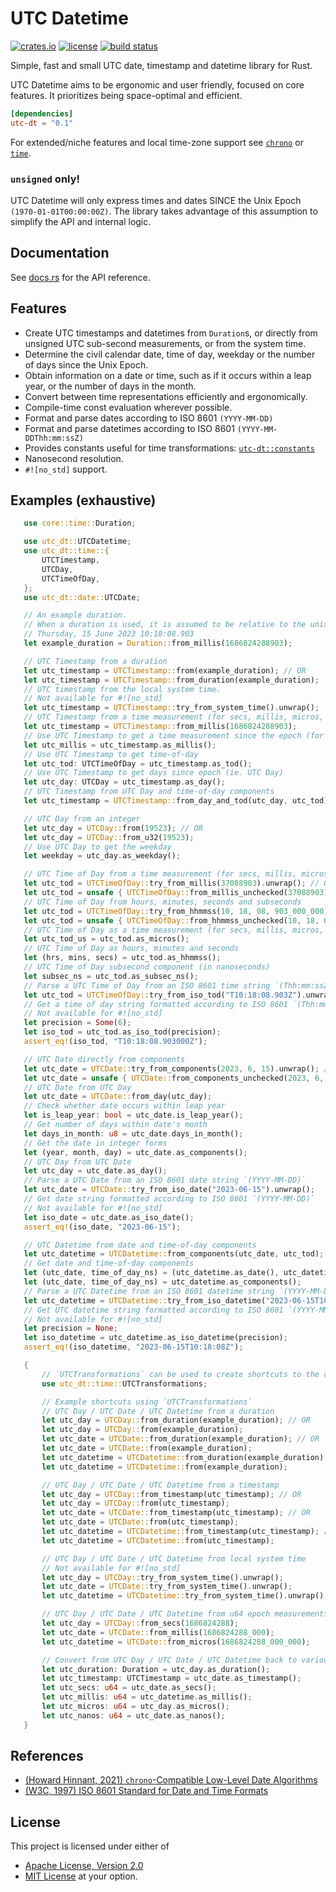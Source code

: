 # UTC Datetime

[![crates.io](https://img.shields.io/crates/v/utc-dt?style=flat-square&logo=rust)](https://crates.io/crates/utc-dt)
[![license](https://img.shields.io/badge/license-Apache--2.0_OR_MIT-blue?style=flat-square)](#license)
[![build status](https://img.shields.io/github/actions/workflow/status/uniciant/utc-datetime/ci.yml?branch=main&style=flat-square&logo=github)](https://github.com/uniciant/utc-datetime/actions)

Simple, fast and small UTC date, timestamp and datetime library for Rust.

UTC Datetime aims to be ergonomic and user friendly, focused on core features.
It prioritizes being space-optimal and efficient.

```toml
[dependencies]
utc-dt = "0.1"
```
For extended/niche features and local time-zone support see [`chrono`](https://github.com/chronotope/chrono) or [`time`](https://github.com/time-rs/time).

### `unsigned` only!
UTC Datetime will only express times and dates SINCE the Unix Epoch `(1970-01-01T00:00:00Z)`.
The library takes advantage of this assumption to simplify the API and internal logic.

## Documentation
See [docs.rs](https://docs.rs/utc-dt) for the API reference.

## Features
- Create UTC timestamps and datetimes from `Duration`s, or directly from unsigned UTC sub-second measurements, or from the system time.
- Determine the civil calendar date, time of day, weekday or the number of days since the Unix Epoch.
- Obtain information on a date or time, such as if it occurs within a leap year, or the number of days in the month.
- Convert between time representations efficiently and ergonomically.
- Compile-time const evaluation wherever possible.
- Format and parse dates according to ISO 8601 `(YYYY-MM-DD)`
- Format and parse datetimes according to ISO 8601 `(YYYY-MM-DDThh:mm:ssZ)`
- Provides constants useful for time transformations: [`utc-dt::constants`](https://docs.rs/utc-dt/latest/utc_dt/constants/index.html)
- Nanosecond resolution.
- `#![no_std]` support.

## Examples (exhaustive)
 ```rust
    use core::time::Duration;

    use utc_dt::UTCDatetime;
    use utc_dt::time::{
        UTCTimestamp,
        UTCDay,
        UTCTimeOfDay,
    };
    use utc_dt::date::UTCDate;

    // An example duration.
    // When a duration is used, it is assumed to be relative to the unix epoch.
    // Thursday, 15 June 2023 10:18:08.903
    let example_duration = Duration::from_millis(1686824288903);

    // UTC Timestamp from a duration
    let utc_timestamp = UTCTimestamp::from(example_duration); // OR
    let utc_timestamp = UTCTimestamp::from_duration(example_duration);
    // UTC timestamp from the local system time.
    // Not available for #![no_std]
    let utc_timestamp = UTCTimestamp::try_from_system_time().unwrap();
    // UTC Timestamp from a time measurement (for secs, millis, micros, nanos)
    let utc_timestamp = UTCTimestamp::from_millis(1686824288903);
    // Use UTC Timestamp to get a time measurement since the epoch (for secs, millis, micros, nanos)
    let utc_millis = utc_timestamp.as_millis();
    // Use UTC Timestamp to get time-of-day
    let utc_tod: UTCTimeOfDay = utc_timestamp.as_tod();
    // Use UTC Timestamp to get days since epoch (ie. UTC Day)
    let utc_day: UTCDay = utc_timestamp.as_day();
    // UTC Timestamp from UTC Day and time-of-day components
    let utc_timestamp = UTCTimestamp::from_day_and_tod(utc_day, utc_tod);

    // UTC Day from an integer
    let utc_day = UTCDay::from(19523); // OR
    let utc_day = UTCDay::from_u32(19523);
    // Use UTC Day to get the weekday
    let weekday = utc_day.as_weekday();

    // UTC Time of Day from a time measurement (for secs, millis, micros, nanos)
    let utc_tod = UTCTimeOfDay::try_from_millis(37088903).unwrap(); // OR
    let utc_tod = unsafe { UTCTimeOfDay::from_millis_unchecked(37088903) };
    // UTC Time of Day from hours, minutes, seconds and subseconds
    let utc_tod = UTCTimeOfDay::try_from_hhmmss(10, 18, 08, 903_000_000).unwrap(); // OR
    let utc_tod = unsafe { UTCTimeOfDay::from_hhmmss_unchecked(10, 18, 08, 903_000_000) };
    // UTC Time of Day as a time measurement (for secs, millis, micros, nanos)
    let utc_tod_us = utc_tod.as_micros();
    // UTC Time of Day as hours, minutes and seconds
    let (hrs, mins, secs) = utc_tod.as_hhmmss();
    // UTC Time of Day subsecond component (in nanoseconds)
    let subsec_ns = utc_tod.as_subsec_ns();
    // Parse a UTC Time of Day from an ISO 8601 time string `(Thh:mm:ssZ)`
    let utc_tod = UTCTimeOfDay::try_from_iso_tod("T10:18:08.903Z").unwrap();
    // Get a time of day string formatted according to ISO 8601 `(Thh:mm:ssZ)`
    // Not available for #![no_std]
    let precision = Some(6);
    let iso_tod = utc_tod.as_iso_tod(precision);
    assert_eq!(iso_tod, "T10:18:08.903000Z");

    // UTC Date directly from components
    let utc_date = UTCDate::try_from_components(2023, 6, 15).unwrap(); // OR
    let utc_date = unsafe { UTCDate::from_components_unchecked(2023, 6, 15) };
    // UTC Date from UTC Day
    let utc_date = UTCDate::from_day(utc_day);
    // Check whether date occurs within leap year
    let is_leap_year: bool = utc_date.is_leap_year();
    // Get number of days within date's month
    let days_in_month: u8 = utc_date.days_in_month();
    // Get the date in integer forms
    let (year, month, day) = utc_date.as_components();
    // UTC Day from UTC Date
    let utc_day = utc_date.as_day();
    // Parse a UTC Date from an ISO 8601 date string `(YYYY-MM-DD)`
    let utc_date = UTCDate::try_from_iso_date("2023-06-15").unwrap();
    // Get date string formatted according to ISO 8601 `(YYYY-MM-DD)`
    // Not available for #![no_std]
    let iso_date = utc_date.as_iso_date();
    assert_eq!(iso_date, "2023-06-15");

    // UTC Datetime from date and time-of-day components
    let utc_datetime = UTCDatetime::from_components(utc_date, utc_tod);
    // Get date and time-of-day components
    let (utc_date, time_of_day_ns) = (utc_datetime.as_date(), utc_datetime.as_tod()); // OR
    let (utc_date, time_of_day_ns) = utc_datetime.as_components();
    // Parse a UTC Datetime from an ISO 8601 datetime string `(YYYY-MM-DDThh:mm:ssZ)`
    let utc_datetime = UTCDatetime::try_from_iso_datetime("2023-06-15T10:18:08.903Z").unwrap();
    // Get UTC datetime string formatted according to ISO 8601 `(YYYY-MM-DDThh:mm:ssZ)`
    // Not available for #![no_std]
    let precision = None;
    let iso_datetime = utc_datetime.as_iso_datetime(precision);
    assert_eq!(iso_datetime, "2023-06-15T10:18:08Z");

    {
        // `UTCTransformations` can be used to create shortcuts to the desired type!
        use utc_dt::time::UTCTransformations;

        // Example shortcuts using `UTCTransformations`
        // UTC Day / UTC Date / UTC Datetime from a duration
        let utc_day = UTCDay::from_duration(example_duration); // OR
        let utc_day = UTCDay::from(example_duration);
        let utc_date = UTCDate::from_duration(example_duration); // OR
        let utc_date = UTCDate::from(example_duration);
        let utc_datetime = UTCDatetime::from_duration(example_duration); // OR
        let utc_datetime = UTCDatetime::from(example_duration);

        // UTC Day / UTC Date / UTC Datetime from a timestamp
        let utc_day = UTCDay::from_timestamp(utc_timestamp); // OR
        let utc_day = UTCDay::from(utc_timestamp);
        let utc_date = UTCDate::from_timestamp(utc_timestamp); // OR
        let utc_date = UTCDate::from(utc_timestamp);
        let utc_datetime = UTCDatetime::from_timestamp(utc_timestamp); // OR
        let utc_datetime = UTCDatetime::from(utc_timestamp);

        // UTC Day / UTC Date / UTC Datetime from local system time
        // Not available for #![no_std]
        let utc_day = UTCDay::try_from_system_time().unwrap();
        let utc_date = UTCDate::try_from_system_time().unwrap();
        let utc_datetime = UTCDatetime::try_from_system_time().unwrap();

        // UTC Day / UTC Date / UTC Datetime from u64 epoch measurements
        let utc_day = UTCDay::from_secs(1686824288);
        let utc_date = UTCDate::from_millis(1686824288_000);
        let utc_datetime = UTCDate::from_micros(1686824288_000_000);

        // Convert from UTC Day / UTC Date / UTC Datetime back to various types
        let utc_duration: Duration = utc_day.as_duration();
        let utc_timestamp: UTCTimestamp = utc_date.as_timestamp();
        let utc_secs: u64 = utc_date.as_secs();
        let utc_millis: u64 = utc_datetime.as_millis();
        let utc_micros: u64 = utc_day.as_micros();
        let utc_nanos: u64 = utc_date.as_nanos();
    }
```

## References
- [(Howard Hinnant, 2021) `chrono`-Compatible Low-Level Date Algorithms](http://howardhinnant.github.io/date_algorithms.html)
- [(W3C, 1997) ISO 8601 Standard for Date and Time Formats](https://www.w3.org/TR/NOTE-datetime)

## License
This project is licensed under either of
* [Apache License, Version 2.0](https://www.apache.org/licenses/LICENSE-2.0)
* [MIT License](https://opensource.org/licenses/MIT)
at your option.